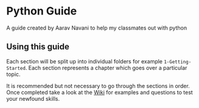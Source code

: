 # Python Guide #
A guide created by Aarav Navani to help my classmates out with python

## Using this guide ##
Each section will be split up into individual folders for example `1-Getting-Started`. Each section represents a chapter which goes over a particular topic.

It is recommended but not necessary to go through the sections in order. Once completed take a look at the [Wiki]() for examples and questions to test your newfound skills.